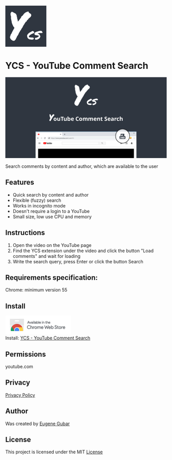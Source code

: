 [![YCS - logo](images/logo-ycs-128.png)](https://chrome.google.com/webstore/detail/pmfhcilikeembgbiadjiojgfgcfbcoaa)

# YCS - YouTube Comment Search

[<img src="images/YCS%20-%201280%20x%20640.jpg" alt="YouTube Comment Search" width="1280"/>](https://chrome.google.com/webstore/detail/pmfhcilikeembgbiadjiojgfgcfbcoaa)

Search comments by content and author, which are available to the user
## Features
* Quick search by content and author
* Flexible (fuzzy) search
* Works in incognito mode
* Doesn't require a login to a YouTube
* Small size, low use CPU and memory

## Instructions

1) Open the video on the YouTube page
2) Find the YCS extension under the video and click the button "Load comments" and wait for loading
3) Write the search query, press Enter or click the button Search

## Requirements specification:
Chrome: minimum version 55

## Install
[![Chrome Web Store](images/ChromeWebStore_Badge_v2_206x58.png)](https://chrome.google.com/webstore/detail/pmfhcilikeembgbiadjiojgfgcfbcoaa)\
Install: [YCS - YouTube Comment Search](https://chrome.google.com/webstore/detail/pmfhcilikeembgbiadjiojgfgcfbcoaa)

## Permissions
youtube.com

## Privacy
[Privacy Policy](agreements/Privacy-Policy.txt)

## Author
Was created by [Eugene Gubar](https://github.com/Eugene-Gubar)

## License
This project is licensed under the MIT [License](LICENSE)